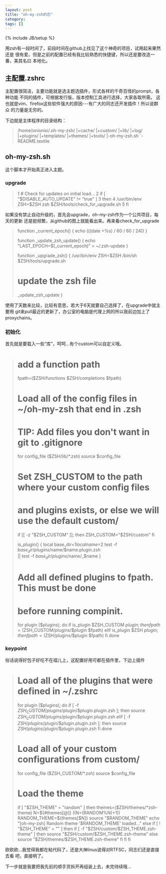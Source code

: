 ```yaml
---
layout: post
title: "oh-my-zsh的芯"
category: 
tags: []
---
```

{% include JB/setup %}

用zsh有一段时间了，前段时间在github上找见了这个神奇的项目，试用起来果然还是
很有爱。但是之前的配置已经有我比较熟悉的快捷键，所以还是要改造一番，美其名曰
本地化。

## 主配置.zshrc

主配置很简洁，主要功能就是选主题选插件，形式各样的千奇百怪的prompt，各种功能
不同的插件，可根据发行版，版本控制工具进行选择，大家各取所需。
这也就是vim、firefox这些软件强大的原因---有广大的同志还开发插件！所以说群众
的力量是无穷的。
                 
下边就是主体程序的目录结构：

> /home/onionisi/.oh-my-zsh/
> |+cache/
> |+custom/
> |+lib/
> |+log/
> |+plugins/
> |+templates/
> |+themes/
> |+tools/
> |-oh-my-zsh.sh
> `-README.textile

## oh-my-zsh.sh

这个脚本才开始真正进入主题。

### upgrade

>  1 # Check for updates on initial load...
>  2 if [ "$DISABLE_AUTO_UPDATE" != "true" ]
>  3 then
>  4   /usr/bin/env ZSH=$ZSH zsh $ZSH/tools/check_for_upgrade.sh
>  5 fi

如果没有禁止自动升级的，首先会upgrade，oh-my-zsh作为一个公共项目，每天的更新
还是挺频繁，从github的图上就能看出来。再来看check_for_upgrade

> function _current_epoch() {
>   echo $(($(date +%s) / 60 / 60 / 24))
> }
> 
> function _update_zsh_update() {
>   echo "LAST_EPOCH=$(_current_epoch)" > ~/.zsh-update
> }
> 
> function _upgrade_zsh() {
>   /usr/bin/env ZSH=$ZSH /bin/sh $ZSH/tools/upgrade.sh
>   # update the zsh file
>   _update_zsh_update
> }

使用了天数来比较，比较有意思，若大于6天就要自己选择了，在upgrade中就主要用
git来pull最近的更新了，办公室的电脑是代理上网的所以我前边加上了proxychains。

### 初始化

首先就是要载入一些“库”，呵呵...有个custom可以自定义哦。

> # add a function path
> fpath=($ZSH/functions $ZSH/completions $fpath)
> 
> # Load all of the config files in ~/oh-my-zsh that end in .zsh
> # TIP: Add files you don't want in git to .gitignore
> for config_file ($ZSH/lib/*.zsh) source $config_file
> 
> # Set ZSH_CUSTOM to the path where your custom config files
> # and plugins exists, or else we will use the default custom/
> if [[ -z "$ZSH_CUSTOM" ]]; then
>     ZSH_CUSTOM="$ZSH/custom"
> fi
>
> is_plugin() {
>   local base_dir=$1
>   local name=$2
>   test -f $base_dir/plugins/$name/$name.plugin.zsh \
>     || test -f $base_dir/plugins/$name/_$name
> }
> # Add all defined plugins to fpath. This must be done
> # before running compinit.
> for plugin ($plugins); do
>   if is_plugin $ZSH_CUSTOM $plugin; then
>     fpath=($ZSH_CUSTOM/plugins/$plugin $fpath)
>   elif is_plugin $ZSH $plugin; then
>     fpath=($ZSH/plugins/$plugin $fpath)
>   fi
> done

### keypoint

俗话说得好包子好吃不在褶儿上，这配置好用可都在插件里，下边上插件


> # Load all of the plugins that were defined in ~/.zshrc
> for plugin ($plugins); do
>   if [ -f $ZSH_CUSTOM/plugins/$plugin/$plugin.plugin.zsh ]; then
>     source $ZSH_CUSTOM/plugins/$plugin/$plugin.plugin.zsh
>   elif [ -f $ZSH/plugins/$plugin/$plugin.plugin.zsh ]; then
>     source $ZSH/plugins/$plugin/$plugin.plugin.zsh
>   fi
> done
> 
> # Load all of your custom configurations from custom/
> for config_file ($ZSH_CUSTOM/*.zsh) source $config_file
> 
> # Load the theme
> if [ "$ZSH_THEME" = "random" ]
> then
>   themes=($ZSH/themes/*zsh-theme)
>   N=${#themes[@]}
>   ((N=(RANDOM%N)+1))
>   RANDOM_THEME=${themes[$N]}
>   source "$RANDOM_THEME"
>   echo "[oh-my-zsh] Random theme '$RANDOM_THEME' loaded..."
> else
>   if [ ! "$ZSH_THEME" = ""  ]
>   then
>     if [ -f "$ZSH/custom/$ZSH_THEME.zsh-theme" ]
>     then
>       source "$ZSH/custom/$ZSH_THEME.zsh-theme"
>     else
>       source "$ZSH/themes/$ZSH_THEME.zsh-theme"
>     fi
>   fi
> fi

欧欧欧...我觉得我都在粘代码了，还是大神linus说得对RTFSC，同志们还是直接去看
吧，直接明了。

下一步就是我要把我先前的顺手货拆开再组装上去，未完待续哦...
